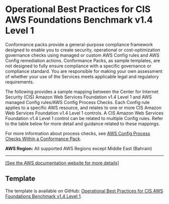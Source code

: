 # Operational Best Practices for CIS AWS Foundations Benchmark v1\.4 Level 1<a name="operational-best-practices-for-cis_aws_benchmark_level_1"></a>

Conformance packs provide a general\-purpose compliance framework designed to enable you to create security, operational or cost\-optimization governance checks using managed or custom AWS Config rules and AWS Config remediation actions\. Conformance Packs, as sample templates, are not designed to fully ensure compliance with a specific governance or compliance standard\. You are responsible for making your own assessment of whether your use of the Services meets applicable legal and regulatory requirements\.

The following provides a sample mapping between the Center for Internet Security \(CIS\) Amazon Web Services Foundation v1\.4 Level 1 and AWS managed Config rules/AWS Config Process Checks\. Each Config rule applies to a specific AWS resource, and relates to one or more CIS Amazon Web Services Foundation v1\.4 Level 1 controls\. A CIS Amazon Web Services Foundation v1\.4 Level 1 control can be related to multiple Config rules\. Refer to the table below for more detail and guidance related to these mappings\.

For more information about process checks, see [AWS Config Process Checks Within a Conformance Pack](process-checks.md)\.

**AWS Region:** All supported AWS Regions except Middle East \(Bahrain\)


****  
[\[See the AWS documentation website for more details\]](http://docs.aws.amazon.com/config/latest/developerguide/operational-best-practices-for-cis_aws_benchmark_level_1.html)

## Template<a name="cis_aws_benchmark_level_1-conformance-pack-sample"></a>

The template is available on GitHub: [Operational Best Practices for CIS AWS Foundations Benchmark v1\.4 Level 1](https://github.com/awslabs/aws-config-rules/blob/master/aws-config-conformance-packs/Operational-Best-Practices-for-CIS-AWS-v1.4-Level1.yaml)\.
